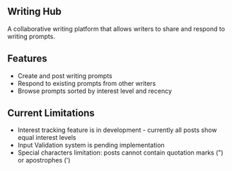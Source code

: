 ## Writing Hub

A collaborative writing platform that allows writers to share and respond to writing prompts.

## Features

- Create and post writing prompts
- Respond to existing prompts from other writers
- Browse prompts sorted by interest level and recency

## Current Limitations

- Interest tracking feature is in development - currently all posts show equal interest levels
- Input Validation system is pending implementation
- Special characters limitation: posts cannot contain quotation marks (") or apostrophes (')

